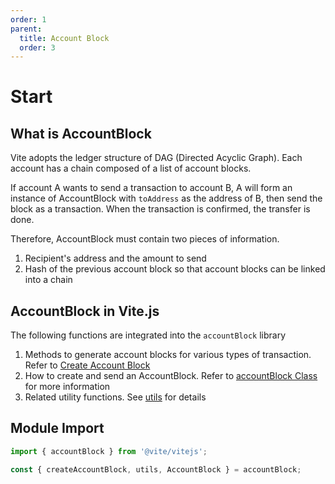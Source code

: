 ```yaml
---
order: 1
parent:
  title: Account Block
  order: 3
---
```


# Start

## What is AccountBlock

Vite adopts the ledger structure of DAG (Directed Acyclic Graph). Each account has a chain composed of a list of account blocks.

If account A wants to send a transaction to account B, A will form an instance of AccountBlock with `toAddress` as the address of B, then send the block as a transaction. 
When the transaction is confirmed, the transfer is done.

Therefore, AccountBlock must contain two pieces of information.
1. Recipient's address and the amount to send
2. Hash of the previous account block so that account blocks can be linked into a chain

## AccountBlock in Vite.js

The following functions are integrated into the `accountBlock` library
1. Methods to generate account blocks for various types of transaction. Refer to [Create Account Block](createAccountBlock.md)
2. How to create and send an AccountBlock. Refer to [accountBlock Class](accountBlock.md) for more information
3. Related utility functions. See [utils](utils.md) for details

## Module Import

```javascript
import { accountBlock } from '@vite/vitejs';

const { createAccountBlock, utils, AccountBlock } = accountBlock;
```
